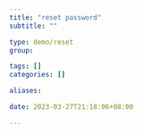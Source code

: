 ```yaml
---
title: "reset password"
subtitle: ""

type: demo/reset
group:

tags: []
categories: []

aliases:

date: 2023-03-27T21:18:06+08:00

---
```


